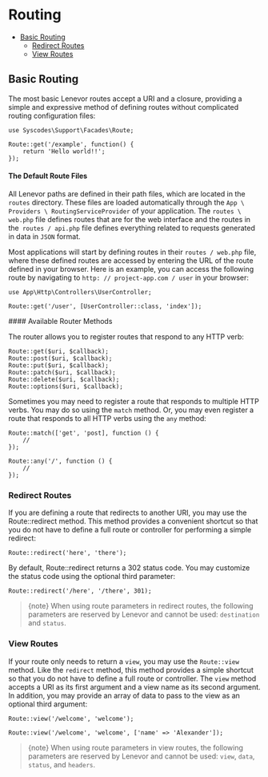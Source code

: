 # Routing

- [Basic Routing](#basic-routing)
    - [Redirect Routes](#redirect-routes)
    - [View Routes](#view-routes)

<a name="basic-routing"></a>
## Basic Routing

The most basic Lenevor routes accept a URI and a closure, providing a simple and expressive method of defining routes without complicated routing configuration files:

    use Syscodes\Support\Facades\Route;

    Route::get('/example', function() {
        return 'Hello world!!';
    });

<a name="the-default-route-files"></a>
#### The Default Route Files

All Lenevor paths are defined in their path files, which are located in the `routes` directory. These files are loaded automatically through the `App \ Providers \ RoutingServiceProvider` of your application. The `routes \ web.php` file defines routes that are for the web interface and the routes in the` routes / api.php` file defines everything related to requests generated in data in `JSON` format.

Most applications will start by defining routes in their `routes / web.php` file, where these defined routes are accessed by entering the URL of the route defined in your browser. Here is an example, you can access the following route by navigating to `http: // project-app.com / user` in your browser:

    use App\Http\Controllers\UserController;

    Route::get('/user', [UserController::class, 'index']);

<a name="available-router-methods">
#### Available Router Methods

The router allows you to register routes that respond to any HTTP verb:

    Route::get($uri, $callback);
    Route::post($uri, $callback);
    Route::put($uri, $callback);
    Route::patch($uri, $callback);
    Route::delete($uri, $callback);
    Route::options($uri, $callback);

Sometimes you may need to register a route that responds to multiple HTTP verbs. You may do so using the `match` method. Or, you may even register a route that responds to all HTTP verbs using the `any` method:

    Route::match(['get', 'post], function () {
        //
    });

    Route::any('/', function () {
        //
    });

<a name="redirect-routes"></a>
### Redirect Routes

If you are defining a route that redirects to another URI, you may use the Route::redirect method. This method provides a convenient shortcut so that you do not have to define a full route or controller for performing a simple redirect:

    Route::redirect('here', 'there');

By default, Route::redirect returns a 302 status code. You may customize the status code using the optional third parameter:

    Route::redirect('/here', '/there', 301);

> {note} When using route parameters in redirect routes, the following parameters are reserved by Lenevor and cannot be used: `destination` and `status`.

<a name="view-routes"></a>
### View Routes

If your route only needs to return a `view`, you may use the `Route::view` method. Like the `redirect` method, this method provides a simple shortcut so that you do not have to define a full route or controller. The `view` method accepts a URI as its first argument and a view name as its second argument. In addition, you may provide an array of data to pass to the view as an optional third argument:

    Route::view('/welcome', 'welcome');

    Route::view('/welcome', 'welcome', ['name' => 'Alexander']);

> {note} When using route parameters in view routes, the following parameters are reserved by Lenevor and cannot be used: `view`, `data`, `status`, and `headers`.